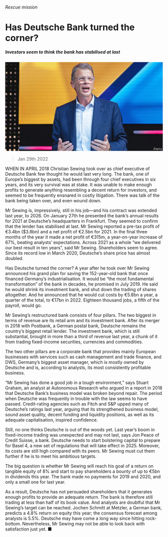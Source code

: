 ###### Rescue mission

# Has Deutsche Bank turned the corner? 

##### Investors seem to think the bank has stabilised at last 

![image](images/20220129_FNP004_0.jpg) 

> Jan 29th 2022 

WHEN IN APRIL 2018 Christian Sewing took over as chief executive of Deutsche Bank few thought he would last very long. The bank, one of Europe’s biggest by assets, had been through four chief executives in six years, and its very survival was at stake. It was unable to make enough profits to generate anything resembling a decent return for investors, and seemed to be frequently ensnared in costly litigation. There was talk of the bank being taken over, and even wound down.

Mr Sewing is, impressively, still in his job—and his contract was extended last year, to 2026. On January 27th he presented the bank’s annual results for 2021 at Deutsche’s headquarters in Frankfurt. They seemed to confirm that the lender has stabilised at last. Mr Sewing reported a pre-tax profit of €3.4bn ($3.8bn) and a net profit of €2.5bn for 2021. In the final three months of the year it made a net profit of €315m, a year-on-year increase of 67%, beating analysts’ expectations. Across 2021 as a whole “we delivered our best result in ten years”, said Mr Sewing. Shareholders seem to agree. Since its record low in March 2020, Deutsche’s share price has almost doubled.


Has Deutsche turned the corner? A year after he took over Mr Sewing announced his grand plan for saving the 152-year-old bank that once financed Germany’s industrialisation. It would be “the most fundamental transformation” of the bank in decades, he promised in July 2019. He said he would shrink its investment bank, and shut down the trading of shares altogether. And he announced that he would cut costs by €5.8bn a year, a quarter of the total, to €17bn in 2022. Eighteen thousand jobs, a fifth of the payroll, would go.

Mr Sewing’s restructured bank consists of four pillars. The two biggest in terms of revenue are its retail arm and its investment bank. After its merger in 2018 with Postbank, a German postal bank, Deutsche remains the country’s biggest retail lender. The investment bank, which is still substantial, brought in more than a third of revenue last year, a chunk of it from trading fixed-income securities, currencies and commodities.

The two other pillars are a corporate bank that provides mainly European businesses with services such as cash management and trade finance, and DWS, Germany’s biggest asset manager, which is mostly owned by Deutsche and is, according to analysts, its most consistently profitable business.

“Mr Sewing has done a good job in a tough environment,” says Stuart Graham, an analyst at Autonomous Research who argued in a report in 2018 that Deutsche Bank’s business model was broken beyond repair. The period when Deutsche was frequently in trouble with the law seems to have passed. Credit-rating agencies such as Fitch and S&amp;P upped many of Deutsche’s ratings last year, arguing that its strengthened business model, sound asset quality, decent funding and liquidity positions, as well as its adequate capitalisation, inspired confidence.

Still, no one thinks Deutsche is out of the woods yet. Last year’s boom in fixed-income trading was unexpected and may not last, says Jon Peace of Credit Suisse, a bank. Deutsche needs to start bolstering capital to prepare for Basel 4, a new set of regulations that will take effect in 2025. Moreover, its costs are still high compared with its peers. Mr Sewing must cut them further if he is to meet his ambitious targets.

The big question is whether Mr Sewing will reach his goal of a return on tangible equity of 8% and start to pay shareholders a bounty of up to €5bn in dividends this year. The bank made no payments for 2019 and 2020, and only a small one for last year.

As a result, Deutsche has not persuaded shareholders that it generates enough profits to provide an adequate return. The bank is therefore still trading at less than half of its book value. And analysts are doubtful that Mr Sewing’s target can be reached. Jochen Schmitt at Metzler, a German bank, predicts a 4.8% return on equity this year; the consensus forecast among analysts is 5.5%. Deutsche may have come a long way since hitting rock-bottom. Nevertheless, Mr Sewing may not be able to look back with satisfaction just yet. ■


